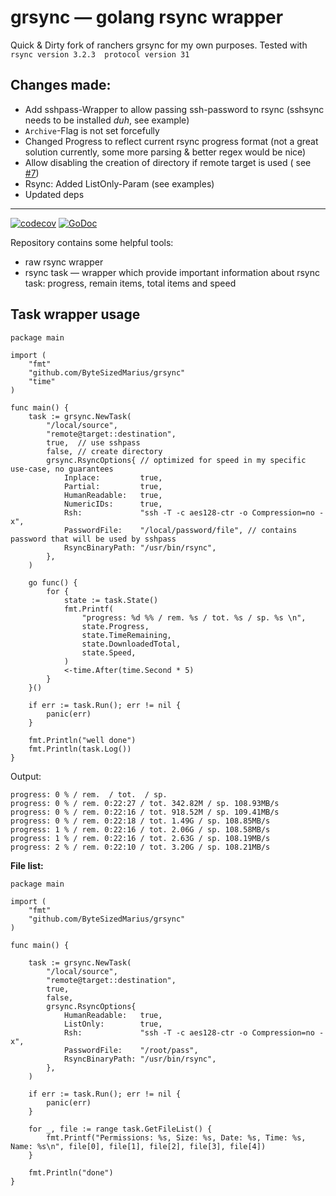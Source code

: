 # grsync — golang rsync wrapper

Quick & Dirty fork of ranchers grsync for my own purposes.
Tested with `rsync version 3.2.3  protocol version 31`

## Changes made:

- Add sshpass-Wrapper to allow passing ssh-password to rsync (sshsync needs to be installed _duh_, see example)
- `Archive`-Flag is not set forcefully
- Changed Progress to reflect current rsync progress format (not a great solution currently, some more parsing & better
  regex would be nice)
- Allow disabling the creation of directory if remote target is used (
  see [#7](https://github.com/zloylos/grsync/issues/7))
- Rsync: Added ListOnly-Param (see examples)
- Updated deps

----

[![codecov](https://codecov.io/gh/zloylos/grsync/branch/master/graph/badge.svg)](https://codecov.io/gh/zloylos/grsync)
[![GoDoc](https://godoc.org/github.com/zloylos/grsync?status.svg)](https://godoc.org/github.com/zloylos/grsync)

Repository contains some helpful tools:

- raw rsync wrapper
- rsync task — wrapper which provide important information about rsync task: progress, remain items, total items and
  speed

## Task wrapper usage

```golang
package main

import (
	"fmt"
	"github.com/ByteSizedMarius/grsync"
	"time"
)

func main() {
	task := grsync.NewTask(
		"/local/source",
		"remote@target::destination",
		true,  // use sshpass
		false, // create directory
		grsync.RsyncOptions{ // optimized for speed in my specific use-case, no guarantees
			Inplace:         true,
			Partial:         true,
			HumanReadable:   true,
			NumericIDs:      true,
			Rsh:             "ssh -T -c aes128-ctr -o Compression=no -x",
			PasswordFile:    "/local/password/file", // contains password that will be used by sshpass
			RsyncBinaryPath: "/usr/bin/rsync",
		},
	)

	go func() {
		for {
			state := task.State()
			fmt.Printf(
				"progress: %d %% / rem. %s / tot. %s / sp. %s \n",
				state.Progress,
				state.TimeRemaining,
				state.DownloadedTotal,
				state.Speed,
			)
			<-time.After(time.Second * 5)
		}
	}()

	if err := task.Run(); err != nil {
		panic(err)
	}

	fmt.Println("well done")
	fmt.Println(task.Log())
}
```

Output:

```
progress: 0 % / rem.  / tot.  / sp.  
progress: 0 % / rem. 0:22:27 / tot. 342.82M / sp. 108.93MB/s 
progress: 0 % / rem. 0:22:16 / tot. 918.52M / sp. 109.41MB/s 
progress: 0 % / rem. 0:22:18 / tot. 1.49G / sp. 108.85MB/s 
progress: 1 % / rem. 0:22:16 / tot. 2.06G / sp. 108.58MB/s 
progress: 1 % / rem. 0:22:16 / tot. 2.63G / sp. 108.19MB/s 
progress: 2 % / rem. 0:22:10 / tot. 3.20G / sp. 108.21MB/s 
```

**File list:**

```golang
package main

import (
	"fmt"
	"github.com/ByteSizedMarius/grsync"
)

func main() {

	task := grsync.NewTask(
		"/local/source",
		"remote@target::destination",
		true,
		false,
		grsync.RsyncOptions{
			HumanReadable:   true,
			ListOnly:        true,
			Rsh:             "ssh -T -c aes128-ctr -o Compression=no -x",
			PasswordFile:    "/root/pass",
			RsyncBinaryPath: "/usr/bin/rsync",
		},
	)

	if err := task.Run(); err != nil {
		panic(err)
	}

	for _, file := range task.GetFileList() {
		fmt.Printf("Permissions: %s, Size: %s, Date: %s, Time: %s, Name: %s\n", file[0], file[1], file[2], file[3], file[4])
	}

	fmt.Println("done")
}

```